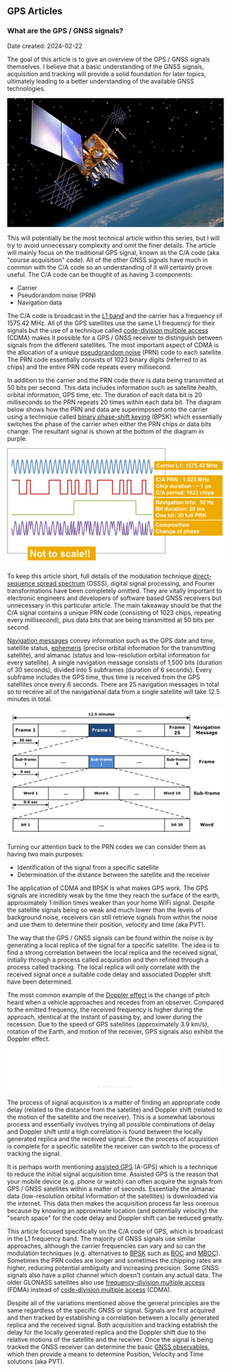 ## GPS Articles

### What are the GPS / GNSS signals?

Date created: 2024-02-22

The goal of this article is to give an overview of the GPS / GNSS signals themselves. I believe that a basic understanding of the GNSS signals, acquisition and tracking will provide a solid foundation for later topics, ultimately leading to a better understanding of the available GNSS technologies.

![IIR-M_2 satellite](img/IIR-M_2.jpg)

This will potentially be the most technical article within this series, but I will try to avoid unnecessary complexity and omit the finer details. The article will mainly focus on the traditional GPS signal, known as the C/A code (aka "course acquisition" code). All of the other GNSS signals have much in common with the C/A code so an understanding of it will certainly prove useful. The C/A code can be thought of as having 3 components:

- Carrier
- Pseudorandom noise (PRN)
- Navigation data

The C/A code is broadcast in the [L1 band](https://en.wikipedia.org/wiki/L_band) and the carrier has a frequency of 1575.42 MHz. All of the GPS satellites use the same L1 frequency for their signals but the use of a technique called [code-division multiple access](https://en.wikipedia.org/wiki/Code-division_multiple_access) (CDMA) makes it possible for a GPS / GNSS receiver to distinguish between signals from the different satellites. The most important aspect of CDMA is the allocation of a unique [pseudorandom noise](https://en.wikipedia.org/wiki/Pseudorandom_noise) (PRN) code to each satellite. The PRN code essentially consists of 1023 binary digits (referred to as chips) and the entire PRN code repeats every millisecond.

In addition to the carrier and the PRN code there is data being transmitted at 50 bits per second. This data includes information such as satellite health, orbital information, GPS time, etc. The duration of each data bit is 20 milliseconds so the PRN repeats 20 times within each data bit. The diagram below shows how the PRN and data are superimposed onto the carrier using a technique called [binary phase-shift keying](https://en.wikipedia.org/wiki/Phase-shift_keying#Binary_phase-shift_keying_(BPSK)) (BPSK) which essentially switches the phase of the carrier when either the PRN chips or data bits change. The resultant signal is shown at the bottom of the diagram in purple.

![GPS signal](img/1200px-GPS_Signals.png)

To keep this article short, full details of the modulation technique [direct-sequence spread spectrum](https://en.wikipedia.org/wiki/Direct-sequence_spread_spectrum) (DSSS), digital signal processing, and Fourier transformations have been completely omitted. They are vitally important to electronic engineers and developers of software based GNSS receivers but unnecessary in this particular article. The main takeaway should be that the C/A signal contains a unique PRN code (consisting of 1023 chips, repeating every millisecond), plus data bits that are being transmitted at 50 bits per second.

[Navigation messages](https://en.wikipedia.org/wiki/GPS_signals#Navigation_message) convey information such as the GPS date and time, satellite status, [ephemeris](https://en.wikipedia.org/wiki/Ephemeris) (precise orbital information for the transmitting satellite), and almanac (status and low-resolution orbital information for every satellite). A single navigation message consists of 1,500 bits (duration of 30 seconds), divided into 5 subframes (duration of 6 seconds). Every subframe includes the GPS time, thus time is received from the GPS satellites once every 6 seconds. There are 25 navigation messages in total so to receive all of the navigational data from a single satellite will take 12.5 minutes in total.

![Navigation message](img/Navigation_Message.png)

Turning our attention back to the PRN codes we can consider them as having two main purposes:

- Identification of the signal from a specific satellite
- Determination of the distance between the satellite and the receiver

The application of CDMA and BPSK is what makes GPS work. The GPS signals are incredibly weak by the time they reach the surface of the earth, approximately 1 million times weaker than your home WiFi signal. Despite the satellite signals being so weak and much lower than the levels of background noise, receivers can still retrieve signals from within the noise and use them to determine their position, velocity and time (aka PVT).

The way that the GPS / GNSS signals can be found within the noise is by generating a local replica of the signal for a specific satellite. The idea is to find a strong correlation between the local replica and the received signal, initially through a process called acquisition and then refined through a process called tracking. The local replica will only correlate with the received signal once a suitable code delay and associated Doppler shift have been determined.

The most common example of the [Doppler effect](https://en.wikipedia.org/wiki/Doppler_effect) is the change of pitch heard when a vehicle approaches and recedes from an observer. Compared to the emitted frequency, the received frequency is higher during the approach, identical at the instant of passing by, and lower during the recession. Due to the speed of GPS satellites (approximately 3.9 km/s), rotation of the Earth, and motion of the receiver, GPS signals also exhibit the Doppler effect.

![Doppler Effect](img/Dopplerfrequenz.gif)

The process of signal acquisition is a matter of finding an appropriate code delay (related to the distance from the satellite) and Doppler shift (related to the motion of the satellite and the receiver). This is a somewhat laborious process and essentially involves trying all possible combinations of delay and Doppler shift until a high correlation is found between the locally generated replica and the received signal. Once the process of acquisition is complete for a specific satellite the receiver can switch to the process of tracking the signal.

It is perhaps worth mentioning [assisted GPS](https://en.wikipedia.org/wiki/Assisted_GNSS) (A-GPS) which is a technique to reduce the initial signal acquisition time. Assisted GPS is the reason that your mobile device (e.g. phone or watch) can often acquire the signals from GPS / GNSS satellites within a matter of seconds. Essentially the almanac data (low-resolution orbital information of the satellites) is downloaded via the internet. This data then makes the acquisition process far less onerous because by knowing an approximate location (and potentially velocity) the "search space" for the code delay and Doppler shift can be reduced greatly.

This article focused specifically on the C/A code of GPS, which is broadcast in the L1 frequency band. The majority of GNSS signals use similar approaches, although the carrier frequencies can vary and so can the modulation techniques (e.g. alternatives to [BPSK](https://en.wikipedia.org/wiki/Phase-shift_keying#Binary_phase-shift_keying_(BPSK)) such as [BOC](https://en.wikipedia.org/wiki/Binary_offset_carrier_modulation) and [MBOC](https://en.wikipedia.org/wiki/Multiplexed_binary_offset_carrier)). Sometimes the PRN codes are longer and sometimes the chipping rates are higher, reducing potential ambiguity and increasing precision. Some GNSS signals also have a pilot channel which doesn't contain any actual data. The older GLONASS satellites also use [frequency-division multiple access](https://en.wikipedia.org/wiki/Frequency-division_multiple_access) (FDMA) instead of [code-division multiple access](https://en.wikipedia.org/wiki/Code-division_multiple_access) (CDMA).

Despite all of the variations mentioned above the general principles are the same regardless of the specific GNSS or signal. Signals are first acquired and then tracked by establishing a correlation between a locally generated replica and the received signal. Both acquisition and tracking establish the delay for the locally generated replica and the Doppler shift due to the relative motions of the satellite and the receiver. Once the signal is being tracked the GNSS receiver can determine the basic [GNSS observables](https://gssc.esa.int/navipedia/index.php/GNSS_Basic_Observables), which then provide a means to determine Position, Velocity and Time solutions (aka PVT).

